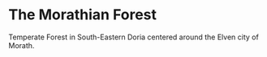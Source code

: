 # The Morathian Forest

Temperate Forest in South-Eastern Doria centered around the Elven city of Morath.
